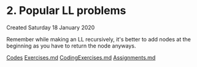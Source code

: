 # 2. Popular LL problems
Created Saturday 18 January 2020

Remember while making an LL recursively, it's better to add nodes at the beginning as you have to return the node anyways.

[Codes](./2._Popular_LL_problems/Codes)
[Exercises.md](./2._Popular_LL_problems/Quizzes&Exercises/Exercises.md)
[CodingExercises.md](./2._Popular_LL_problems/Quizzes&Exercises/CodingExercises.md)
[Assignments.md](2._Popular_LL_problems/zAssignments/Assignments.md)

